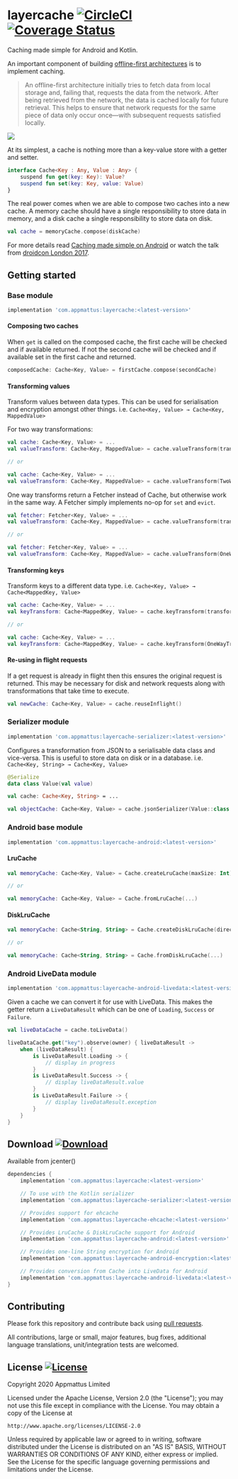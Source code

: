 # layercache [![CircleCI](https://circleci.com/gh/appmattus/layercache/tree/master.svg?style=svg)](https://circleci.com/gh/appmattus/layercache/tree/master) [![Coverage Status](https://coveralls.io/repos/github/appmattus/layercache/badge.svg?branch=master)](https://coveralls.io/github/appmattus/layercache?branch=master)

Caching made simple for Android and Kotlin.

An important component of building [offline-first architectures](https://developer.android.com/develop/quality-guidelines/building-for-billions-connectivity.html#network-duplicate) is to implement caching.

> An offline-first architecture initially tries to fetch data from local storage
> and, failing that, requests the data from the network. After being retrieved
> from the network, the data is cached locally for future retrieval. This helps
> to ensure that network requests for the same piece of data only occur
> once—with subsequent requests satisfied locally.

![](README/cache-flowchart.png)

At its simplest, a cache is nothing more than a key-value store with a getter
and setter.

```kotlin
interface Cache<Key : Any, Value : Any> {
    suspend fun get(key: Key): Value?
    suspend fun set(key: Key, value: Value)
}
```

The real power comes when we are able to compose two caches into a new cache. A
memory cache should have a single responsibility to store data in memory, and a
disk cache a single responsibility to store data on disk.

```kotlin
val cache = memoryCache.compose(diskCache)
```

For more details read [Caching made simple on Android](https://medium.com/@appmattus/caching-made-simple-on-android-d6e024e3726b)
or watch the talk from [droidcon London 2017](https://skillsmatter.com/skillscasts/11062-lightning-talk-building-composable-caches-on-android).

## Getting started

### Base module

```groovy
implementation 'com.appmattus:layercache:<latest-version>'
```

#### Composing two caches

When `get` is called on the composed cache, the first cache will be checked and
if available returned. If not the second cache will be checked and if available
set in the first cache and returned.

```kotlin
composedCache: Cache<Key, Value> = firstCache.compose(secondCache)
```

#### Transforming values

Transform values between data types. This can be used for serialisation and
encryption amongst other things. i.e. `Cache<Key, Value> → Cache<Key, MappedValue>`

For two way transformations:

```kotlin
val cache: Cache<Key, Value> = ...
val valueTransform: Cache<Key, MappedValue> = cache.valueTransform(transform, inverseTransform)

// or

val cache: Cache<Key, Value> = ...
val valueTransform: Cache<Key, MappedValue> = cache.valueTransform(TwoWayTransform)
```

One way transforms return a Fetcher instead of Cache, but otherwise work in the
same way. A Fetcher simply implements no-op for `set` and `evict`.

```kotlin
val fetcher: Fetcher<Key, Value> = ...
val valueTransform: Cache<Key, MappedValue> = cache.valueTransform(transform)

// or

val fetcher: Fetcher<Key, Value> = ...
val valueTransform: Cache<Key, MappedValue> = cache.valueTransform(OneWayTransform)
```

#### Transforming keys

Transform keys to a different data type. i.e. `Cache<Key, Value> → Cache<MappedKey, Value>`

```kotlin
val cache: Cache<Key, Value> = ...
val keyTransform: Cache<MappedKey, Value> = cache.keyTransform(transform)

// or

val cache: Cache<Key, Value> = ...
val keyTransform: Cache<MappedKey, Value> = cache.keyTransform(OneWayTransform)
```

#### Re-using in flight requests

If a get request is already in flight then this ensures the original request is
returned. This may be necessary for disk and network requests along with
transformations that take time to execute.

```kotlin
val newCache: Cache<Key, Value> = cache.reuseInflight()
```

### Serializer module

```groovy
implementation 'com.appmattus:layercache-serializer:<latest-version>'
```

Configures a transformation from JSON to a serialisable data class and
vice-versa. This is useful to store data on disk or in a database.
i.e. `Cache<Key, String> → Cache<Key, Value>`

```kotlin
@Serialize
data class Value(val value)

val cache: Cache<Key, String> = ...

val objectCache: Cache<Key, Value> = cache.jsonSerializer(Value::class.serializer())

```

### Android base module

```groovy
implementation 'com.appmattus:layercache-android:<latest-version>'
```

#### LruCache

```kotlin
val memoryCache: Cache<Key, Value> = Cache.createLruCache(maxSize: Int)

// or

val memoryCache: Cache<Key, Value> = Cache.fromLruCache(...)
```

#### DiskLruCache

```kotlin
val memoryCache: Cache<String, String> = Cache.createDiskLruCache(directory: File, maxSize: Long)

// or

val memoryCache: Cache<String, String> = Cache.fromDiskLruCache(...)
```

### Android LiveData module

```groovy
implementation 'com.appmattus:layercache-android-livedata:<latest-version>'
```

Given a cache we can convert it for use with LiveData. This makes the getter
return a `LiveDataResult` which can be one of `Loading`, `Success` or `Failure`.

```kotlin
val liveDataCache = cache.toLiveData()

liveDataCache.get("key").observe(owner) { liveDataResult ->
    when (liveDataResult) {
        is LiveDataResult.Loading -> {
            // display in progress
        }
        is LiveDataResult.Success -> {
            // display liveDataResult.value
        }
        is LiveDataResult.Failure -> {
            // display liveDataResult.exception
        }
    }
}

```

## Download [![Download](https://api.bintray.com/packages/appmattus/maven/layercache/images/download.svg) ](https://bintray.com/appmattus/maven/layercache/_latestVersion)

Available from jcenter()

```groovy
dependencies {
    implementation 'com.appmattus:layercache:<latest-version>'

    // To use with the Kotlin serializer
    implementation 'com.appmattus:layercache-serializer:<latest-version>'

    // Provides support for ehcache
    implementation 'com.appmattus:layercache-ehcache:<latest-version>'

    // Provides LruCache & DiskLruCache support for Android
    implementation 'com.appmattus:layercache-android:<latest-version>'

    // Provides one-line String encryption for Android
    implementation 'com.appmattus:layercache-android-encryption:<latest-version>'

    // Provides conversion from Cache into LiveData for Android
    implementation 'com.appmattus:layercache-android-livedata:<latest-version>'
}
```

## Contributing
Please fork this repository and contribute back using [pull requests](https://github.com/appmattus/layercache/pulls).

All contributions, large or small, major features, bug fixes, additional language translations, unit/integration tests are welcomed.

## License [![License](https://img.shields.io/badge/License-Apache%202.0-blue.svg)](LICENSE)

Copyright 2020 Appmattus Limited

Licensed under the Apache License, Version 2.0 (the "License");
you may not use this file except in compliance with the License.
You may obtain a copy of the License at

    http://www.apache.org/licenses/LICENSE-2.0

Unless required by applicable law or agreed to in writing, software
distributed under the License is distributed on an "AS IS" BASIS,
WITHOUT WARRANTIES OR CONDITIONS OF ANY KIND, either express or implied.
See the License for the specific language governing permissions and
limitations under the License.
